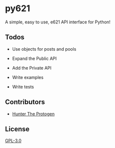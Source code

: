 # py621

A simple, easy to use, e621 API interface for Python!

## Todos

- Use objects for posts and pools

- Expand the Public API

- Add the Private API

- Write examples

- Write tests

## Contributors

* [Hunter The Protogen](https://github.com/Hunter-The-Furry)

## License

[GPL-3.0](https://choosealicense.com/licenses/gpl-3.0/)
